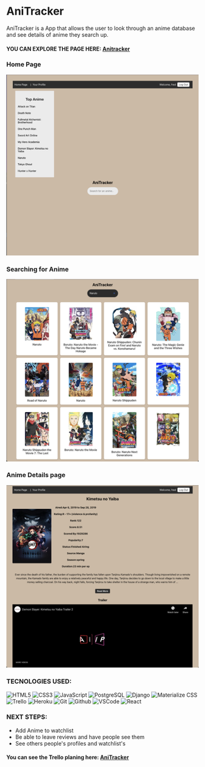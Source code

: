 # AniTracker

AniTracker is a App that allows the user to look through an anime database and see details of anime they search up.


#### YOU CAN EXPLORE THE PAGE HERE: [Anitracker](https://anitracker-ah.herokuapp.com/)

### Home Page

![home page](/images/homepage.png)

### Searching for Anime

![searching](/images/search.png)

### Anime Details page

![anime details page](/images/details.png)


### TECNOLOGIES USED:
![HTML5](https://img.shields.io/badge/-HTML5-05122A?style=flat&logo=html5)
![CSS3](https://img.shields.io/badge/-CSS-05122A?style=flat&logo=css3)
![JavaScript](https://img.shields.io/badge/-JavaScript-05122A?style=flat&logo=javascript)
![PostgreSQL](https://img.shields.io/badge/-PostgreSQL-05122A?style=flat&logo=postgresql)
![Django](https://img.shields.io/badge/-Django-05122A?style=flat&logo=django)
![Materialize CSS](https://img.shields.io/badge/-Materialize_CSS-05122A?style=flat&logo=materialdesign)
![Trello](https://img.shields.io/badge/-Trello-05122A?style=flat&logo=trello)
![Heroku](https://img.shields.io/badge/-Heroku-05122A?style=flat&logo=heroku)
![Git](https://img.shields.io/badge/-Git-05122A?style=flat&logo=git)
![Github](https://img.shields.io/badge/-GitHub-05122A?style=flat&logo=github)
![VSCode](https://img.shields.io/badge/-VS_Code-05122A?style=flat&logo=visualstudio)
![React](https://img.shields.io/badge/-React-05122A?style=flat&logo=react)


### NEXT STEPS: 
* Add Anime to watchlist
* Be able to leave reviews and have people see them
* See others people's profiles and watchlist's


#### You can see the Trello planing here: [AniTracker](https://trello.com/b/AAUZOt6c/anitracker)
